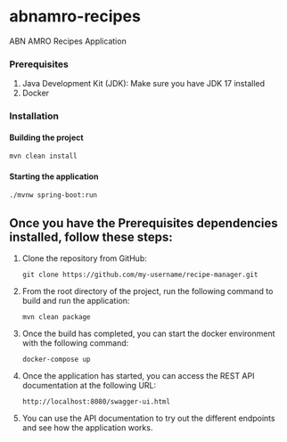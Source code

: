 # abnamro-recipes
ABN AMRO Recipes Application

### Prerequisites
1. Java Development Kit (JDK): Make sure you have JDK 17 installed
2. Docker

### Installation

#### Building the project
```sh
mvn clean install
```

#### Starting the application
```sh
./mvnw spring-boot:run
```
## Once you have the Prerequisites dependencies installed, follow these steps:

1. Clone the repository from GitHub:
    ```
    git clone https://github.com/my-username/recipe-manager.git
    ```
2. From the root directory of the project, run the following command to build and run the application:
    ```shell
    mvn clean package
    ```
3. Once the build has completed, you can start the docker environment with the following command:
    ```shell
    docker-compose up
    ```
4. Once the application has started, you can access the REST API documentation at the following URL:
    ```
    http://localhost:8080/swagger-ui.html
    ```
5. You can use the API documentation to try out the different endpoints and see how the application works.


